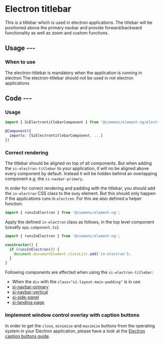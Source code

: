 # Electron titlebar

This is a titlebar which is used in electron applications. The titlebar will be positioned above the primary navbar and provide forward/backward functionality as well as zoom and custom functions.

## Usage ---

### When to use

The electron-titlebar is mandatory when the application is running in electron
The electron-titlebar should not be used in not electron applications

## Code ---

### Usage

```ts
import { SiElectrontitlebarComponent } from '@siemens/element-ng/electron-titlebar';

@Component({
  imports: [SiElectrontitlebarComponent, ...]
})
```

<si-docs-component base="si-electron-titlebar">
  <si-docs-tab example="si-electron-titlebar" heading="Basic usage"></si-docs-tab>
  <si-docs-tab example="fixed-height-layout-side-panel" heading="Full layout example"></si-docs-tab>
</si-docs-component>

### Correct rendering

The titlebar should be aligned on top of all components.
But when adding the `si-electron-titlebar` to your
application, it will no be aligned above every component
by default. Instead it will be hidden behind an overlapping
component e.g. the `si-navbar-primary`.

In order for correct rendering and padding with the titlebar,
you should add the `in-electron` CSS class to the `body` element.
But this should only happen if the applications runs in `electron`.
For this we also defined a helper function:

```ts
import { runsInElectron } from '@siemens/element-ng';
```

Apply the defined `in-electron` class as follows, in the top level component (usually `app.component.ts`):

```ts
import { runsInElectron } from '@siemens/element-ng';

constructor() {
  if (runsInElectron()) {
    document.documentElement.classList.add('in-electron');
  }
}
```

Following components are affected when using the `si-electron-titlebar`:

- When the `div` with the `class="si-layout-main-padding"` is in use
- [si-navbar-primary](../layout-navigation/horizontal-navigation.md)
- [si-navbar-vertical](../layout-navigation/vertical-navigation.md)
- [si-side-panel](../layout-navigation/side-panel.md)
- [si-landing-page](../pages/landing-page.md)

### Implement window control overlay with caption buttons

In order to get the `close`, `minimize` and `maximize` buttons from the operating system
in your Electron application, please have a look at the [Electron caption buttons guide](https://www.electronjs.org/de/docs/latest/tutorial/window-customization#window-controls-overlay-macos-windows).

<si-docs-api component="SiElectrontitlebarComponent"></si-docs-api>

<si-docs-types></si-docs-types>
